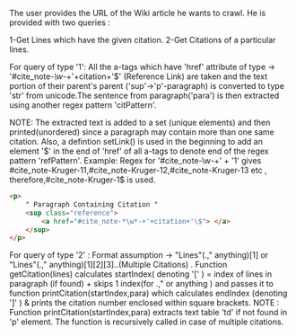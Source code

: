 The user provides the URL of the Wiki article he wants to crawl.
He is provided with two queries :

1-Get Lines which have the given citation.
2-Get Citations of a particular lines.

For query of type '1': All the a-tags which have 'href' attribute of type -> '#cite_note-*\w*-+'+citation+'\$' (Reference Link)
are taken and the text portion of their parent's parent ('sup'->'p'-paragraph) is converted to type 'str' from unicode.The sentence from paragraph('para') is then extracted using another regex pattern 'citPattern'.

NOTE:
The extracted text is added to a set (unique elements) and then printed(unordered) since a paragraph may contain more than one same citation. Also, a defintion setLink() is used in the beginning to add an element '$' in the end of 'href' of all a-tags to denote end of the regex pattern 'refPattern'. Example: Regex for '#cite_note-\w-+' + '1' gives #cite_note-Kruger-11,#cite_note-Kruger-12,#cite_note-Kruger-13 etc , therefore,#cite_note-Kruger-1$ is used.

```html
<p> 
    " Paragraph Containing Citation "
    <sup class="reference"> 
        <a href="#cite_note-*\w*-+'+citation+'\$"> </a> 
    </sup> 
</p> 

```
For query of type '2' : Format assumption -> "Lines"(.," anything)[1] or "Lines"(.," anything)[1][2][3]..(Multiple Citations) . Function getCitation(lines) calculates startIndex( denoting '[' ) = index of lines in paragraph (if found) + skips 1 index(for .," or anything ) and passes it to function printCitation(startIndex,para) which calculates endIndex (denoting ']' ) & prints the citation number enclosed within square brackets. NOTE : Function printCitation(startIndex,para) extracts text table 'td' if not found in 'p' element. The function is recursively called in case of multiple citations.
